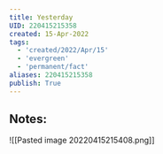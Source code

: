 ```yaml
---
title: Yesterday
UID: 220415215358
created: 15-Apr-2022
tags:
  - 'created/2022/Apr/15'
  - 'evergreen'
  - 'permanent/fact'
aliases: 220415215358
publish: True
---
```

## Notes:
![[Pasted image 20220415215408.png]]